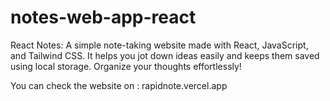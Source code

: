# notes-web-app-react
React Notes: A simple note-taking website made with React, JavaScript, and Tailwind CSS. It helps you jot down ideas easily and keeps them saved using local storage. Organize your thoughts effortlessly!

You can check the website on : rapidnote.vercel.app

